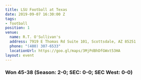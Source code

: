 ```yaml
---
title: LSU Football at Texas
date: 2019-09-07 16:30:00 Z
tags:
- football
position: 1
venue:
  name: R.T. O'Sullivan's
  address: 7919 E Thomas Rd Suite 101, Scottsdale, AZ 85251
  phone: "(480) 307-6533"
  locationUrl: https://goo.gl/maps/3MjPdBhDfGWxt53HA
layout: event
---
```


### Won 45-38 (Season: 2-0; SEC: 0-0; SEC West: 0-0)